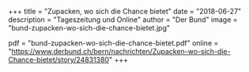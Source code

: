 +++
title = "Zupacken, wo sich die Chance bietet"
date = "2018-06-27"
description = "Tageszeitung und Online"
author = "Der Bund"
image = "bund-zupacken-wo-sich-die-chance-bietet.jpg"

pdf = "bund-zupacken-wo-sich-die-chance-bietet.pdf"
online = "https://www.derbund.ch/bern/nachrichten/Zupacken-wo-sich-die-Chance-bietet/story/24831380"
+++
